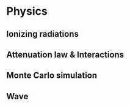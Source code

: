 # Physics

## Ionizing radiations

## Attenuation law & Interactions
  

## Monte Carlo simulation

## Wave
